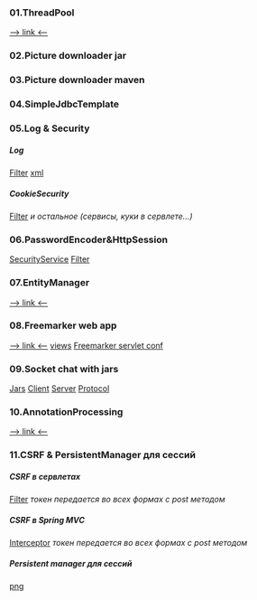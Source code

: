 ### 01.ThreadPool
[--> link <--](https://github.com/AivarMinsafin/JavaLab_3Sem_Hw/tree/main/01.ThreadPool/src/main/java/ru/itis/aivar/homework/threadpool)
### 02.Picture downloader jar
[](https://github.com/AivarMinsafin/JavaLab_3Sem_Hw/tree/main/02.JAR-app/Task2-Jar)
### 03.Picture downloader maven
[](https://github.com/AivarMinsafin/JavaLab_3Sem_Hw/tree/main/03.MVN-app)
### 04.SimpleJdbcTemplate
[](https://github.com/AivarMinsafin/JavaLab_3Sem_Hw/tree/main/04.SimpleJdbcTemplate/src/main/java/ru/itis/aivar/simplejdbctemplate)
### 05.Log & Security
##### Log
[Filter](https://github.com/AivarMinsafin/JavaLab_3Sem_Hw/blob/main/08.FreemarkerWeb/FreemarkerWebApp/src/main/java/ru/itis/aivar/filters/RequestUrlLoggerFilter.java)
[xml](https://github.com/AivarMinsafin/JavaLab_3Sem_Hw/blob/main/08.FreemarkerWeb/FreemarkerWebApp/src/main/resources/logback.xml)
##### CookieSecurity
[Filter](https://github.com/AivarMinsafin/JavaLab_3Sem_Hw/blob/main/08.FreemarkerWeb/FreemarkerWebApp/src/main/java/ru/itis/aivar/filters/AuthFilterCookie.java)
*и остальное (сервисы, куки в сервлете...)*
### 06.PasswordEncoder&HttpSession
[SecurityService](https://github.com/AivarMinsafin/JavaLab_3Sem_Hw/blob/main/08.FreemarkerWeb/FreemarkerWebApp/src/main/java/ru/itis/aivar/services/SecurityServiceImpl.java)
[Filter](https://github.com/AivarMinsafin/JavaLab_3Sem_Hw/blob/main/08.FreemarkerWeb/FreemarkerWebApp/src/main/java/ru/itis/aivar/filters/AuthFilter.java)
### 07.EntityManager
[--> link <--](https://github.com/AivarMinsafin/JavaLab_3Sem_Hw/tree/main/07.EntityManager/EntityManager/src/main/java/ru/itis/aivar)
### 08.Freemarker web app
[--> link <--](https://github.com/AivarMinsafin/JavaLab_3Sem_Hw/tree/main/08.FreemarkerWeb/FreemarkerWebApp)
[views](https://github.com/AivarMinsafin/JavaLab_3Sem_Hw/tree/main/08.FreemarkerWeb/FreemarkerWebApp/src/main/webapp/WEB-INF/views)
[Freemarker servlet conf](https://github.com/AivarMinsafin/JavaLab_3Sem_Hw/blob/main/08.FreemarkerWeb/FreemarkerWebApp/src/main/webapp/WEB-INF/web.xml)
### 09.Socket chat with jars
[Jars](https://github.com/AivarMinsafin/JavaLab_3Sem_Hw/tree/main/09.Sockets/jars)
[Client](https://github.com/AivarMinsafin/JavaLab_3Sem_Hw/tree/main/09.Sockets/chat-client)
[Server](https://github.com/AivarMinsafin/JavaLab_3Sem_Hw/tree/main/09.Sockets/chat-server)
[Protocol](https://github.com/AivarMinsafin/JavaLab_3Sem_Hw/tree/main/09.Sockets/chat-protocol)
### 10.AnnotationProcessing
[--> link <--](https://github.com/AivarMinsafin/JavaLab_3Sem_Hw/tree/main/10.AnnotationProcessing/AnnotationSource)
### 11.CSRF & PersistentManager для сессий
##### CSRF в сервлетах
[Filter](https://github.com/AivarMinsafin/JavaLab_3Sem_Hw/blob/main/08.FreemarkerWeb/FreemarkerWebApp/src/main/java/ru/itis/aivar/filters/CsrfFilter.java)
*токен передается во всех формах с post методом*
##### CSRF в Spring MVC
[Interceptor](https://github.com/AivarMinsafin/JavaLab_3Sem_Hw/blob/main/11.CSRF/CSRF_SpringMVC/src/main/java/ru/itis/aivar/csrf/spring/mvc/interceptors/CsrfInterceptor.java)
*токен передается во всех формах с post методом*
##### Persistent manager для сессий
[png](https://github.com/AivarMinsafin/JavaLab_3Sem_Hw/blob/main/11.CSRF/tomcat_sessions_persistent_manager.png)
